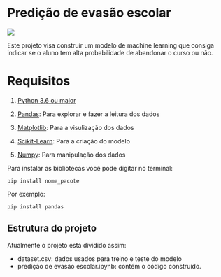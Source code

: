 # Predição de evasão escolar

![](https://blog.conexia.com.br/wp-content/uploads/2022/06/Evasao-escolar.jpg)

Este projeto visa construir um modelo de machine learning que consiga indicar se o aluno tem alta probabilidade de abandonar o curso ou não.

# Requisitos
1. [Python 3.6 ou maior](https://www.python.org/downloads/)

2. [Pandas](https://pandas.pydata.org/docs/): Para explorar e fazer a leitura dos dados

3. [Matplotlib](https://matplotlib.org/): Para a visulização dos dados

4. [Scikit-Learn](https://scikit-learn.org/stable/): Para a criação do modelo

5. [Numpy](https://numpy.org): Para manipulação dos dados



Para instalar as bibliotecas você pode digitar no terminal:
```
pip install nome_pacote
```
Por exemplo:

```
pip install pandas
```

## Estrutura do projeto
Atualmente o projeto está dividido assim:
- dataset.csv: dados usados para treino e teste do modelo
- predição de evasão escolar.ipynb: contém o código construído.
